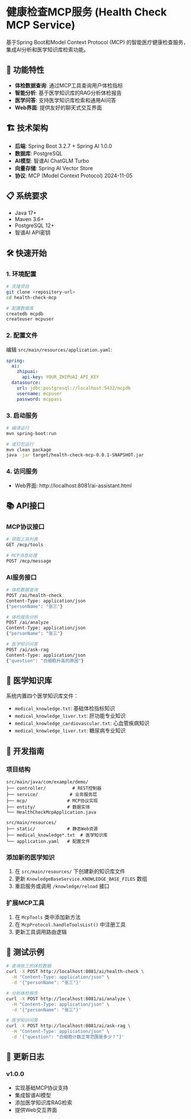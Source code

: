 # 健康检查MCP服务 (Health Check MCP Service)

基于Spring Boot和Model Context Protocol (MCP) 的智能医疗健康检查服务，集成AI分析和医学知识库检索功能。

## 🚀 功能特性

- **体检数据查询**: 通过MCP工具查询用户体检指标
- **智能分析**: 基于医学知识库的RAG分析体检报告
- **医学问答**: 支持医学知识库检索和通用AI问答
- **Web界面**: 提供友好的聊天式交互界面

## 🏗️ 技术架构

- **后端**: Spring Boot 3.2.7 + Spring AI 1.0.0
- **数据库**: PostgreSQL
- **AI模型**: 智谱AI ChatGLM Turbo
- **向量存储**: Spring AI Vector Store
- **协议**: MCP (Model Context Protocol) 2024-11-05

## 📋 系统要求

- Java 17+
- Maven 3.6+
- PostgreSQL 12+
- 智谱AI API密钥

## 🛠️ 快速开始

### 1. 环境配置

```bash
# 克隆项目
git clone <repository-url>
cd health-check-mcp

# 配置数据库
createdb mcpdb
createuser mcpuser
```

### 2. 配置文件

编辑 `src/main/resources/application.yaml`:

```yaml
spring:
  ai:
    zhipuai:
      api-key: YOUR_ZHIPUAI_API_KEY
  datasource:
    url: jdbc:postgresql://localhost:5432/mcpdb
    username: mcpuser
    password: mcppass
```

### 3. 启动服务

```bash
# 编译运行
mvn spring-boot:run

# 或打包运行
mvn clean package
java -jar target/health-check-mcp-0.0.1-SNAPSHOT.jar
```

### 4. 访问服务

- Web界面: http://localhost:8081/ai-assistant.html


## 📚 API接口

### MCP协议接口

```bash
# 获取工具列表
GET /mcp/tools

# MCP消息处理
POST /mcp/message
```

### AI服务接口

```bash
# 体检数据查询
POST /ai/health-check
Content-Type: application/json
{"personName": "张三"}

# 体检报告分析
POST /ai/analyze
Content-Type: application/json
{"personName": "张三"}

# 医学知识问答
POST /ai/ask-rag
Content-Type: application/json
{"question": "白细胞升高的原因"}
```

## 📖 医学知识库

系统内置四个医学知识库文件：

- `medical_knowledge.txt`: 基础体检指标知识
- `medical_knowledge_liver.txt`: 肝功能专业知识
- `medical_knowledge_cardiovascular.txt`: 心血管疾病知识
- `medical_knowledge_liver.txt`: 糖尿病专业知识

## 🔧 开发指南

### 项目结构

```
src/main/java/com/example/demo/
├── controller/          # REST控制器
├── service/            # 业务服务层
├── mcp/               # MCP协议实现
├── entity/            # 数据实体
└── HealthCheckMcpApplication.java

src/main/resources/
├── static/            # 静态Web资源
├── medical_knowledge*.txt  # 医学知识库
└── application.yaml   # 配置文件
```

### 添加新的医学知识

1. 在 `src/main/resources/` 下创建新的知识库文件
2. 更新 `KnowledgeBaseService.KNOWLEDGE_BASE_FILES` 数组
3. 重启服务或调用 `/knowledge/reload` 接口

### 扩展MCP工具

1. 在 `McpTools` 类中添加新方法
2. 在 `McpProtocol.handleToolsList()` 中注册工具
3. 更新工具调用路由逻辑

## 🧪 测试示例

```bash
# 查询张三的体检数据
curl -X POST http://localhost:8081/ai/health-check \
  -H "Content-Type: application/json" \
  -d '{"personName": "张三"}'

# 分析体检报告
curl -X POST http://localhost:8081/ai/analyze \
  -H "Content-Type: application/json" \
  -d '{"personName": "张三"}'

# 医学知识问答
curl -X POST http://localhost:8081/ai/ask-rag \
  -H "Content-Type: application/json" \
  -d '{"question": "白细胞计数正常范围是多少？"}'
```

## 📝 更新日志

### v1.0.0
- 实现基础MCP协议支持
- 集成智谱AI模型
- 添加医学知识库RAG检索
- 提供Web交互界面

